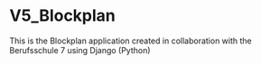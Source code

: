 # V5_Blockplan
This is the Blockplan application created in collaboration with the Berufsschule 7 using Django (Python)
